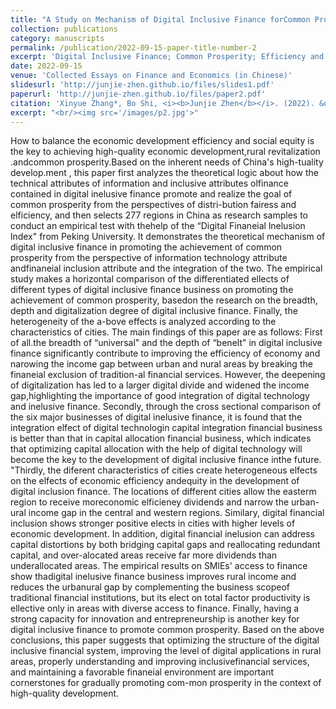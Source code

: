 ```yaml
---
title: "A Study on Mechanism of Digital Inclusive Finance forCommon Prosperity in High-quality Development"
collection: publications
category: manuscripts
permalink: /publication/2022-09-15-paper-title-number-2
excerpt: 'Digital Inclusive Finance; Common Prosperity; Efficiency and Equity; Capital Allocation'
date: 2022-09-15
venue: 'Collected Essays on Finance and Economics (in Chinese)'
slidesurl: 'http://junjie-zhen.github.io/files/slides1.pdf'
paperurl: 'http://junjie-zhen.github.io/files/paper2.pdf'
citation: 'Xinyue Zhang*, Bo Shi, <i><b>Junjie Zhen</b></i>. (2022). &quot;A Study on Mechanism of Digital Inclusive Finance forCommon Prosperity in High-quality Development.&quot; <i>Collected Essays on Finance and Economics (in Chinese)</i>. (09).'
excerpt: "<br/><img src='/images/p2.jpg'>"
---
```


How to balance the economic development efficiency and social equity is the key to achieving high-quality economic development,rural revitalization .andcommon prosperity.Based on the inherent needs of China's high-tuality develop.ment , this paper first analyzes the theoretical logic about how the technical attributes of information and inclusive attributes olfinance contained in digital inelusive finance promote and realize the goal of common prosperity from the perspectives of distri-bution fairess and elficiency, and then selects 277 regions in China as research samples to conduct an empirical test with thehelp of the “Digital Finaneial lnelusion lndex" from Peking University. It demonstrates the theoretical mechanism of digital inclusive finance in promoting the achievement of common prosperity from the perspective of information technology attribute andfinaneial inclusion attribute and the integration of the two. The empirical study makes a horizontal comparison of the differentiated ellects of different types of digital inclusive finance business on promoting the achievement of common prosperity, basedon the research on the breadth, depth and digitalization degree of digital inclusive finance. Finally, the heterogeneity of the a-bove effects is analyzed according to the characteristics of cities. The main findings of this paper are as follows: First of all.the breadth of “universal" and the depth of “benelt" in digital inclusive finance significantly contribute to improving the efficiency of economy and narowing the income gap between urban and nural areas by breaking the finaneial exclusion of tradition-al financial services. However, the deepening of digitalization has led to a larger digital divide and widened the income gap,highlighting the importance of good integration of digital technology and inelusive finance. Secondly, through the cross sectional comparison of the six major businesses of digital inelusive finance, it is found that the integration elfect of digital technologin capital integration financial business is better than that in capital allocation financial business, which indicates that optimizing capital allocation with the help of digital technology will become the key to the development of digital inclusive finance inthe future. "Thirdly, the diferent characteristics of cities create heterogeneous elfects on the elfects of economic efficiency andequity in the development of digital inclusion finance. The locations of different cities allow the easterm region to receive moreconomic elficieney dividends and narrow the urban-ural income gap in the central and western regions. Similary, digital financial inclusion shows stronger positive elects in cities with higher levels of economic development. In addition, digital financial inelusion can address capital distortions by both bridging capital gaps and reallocating redundant capital, and over-alocated areas receive far more dividends than underallocated areas. The empirical results on SMlEs' access to finance show thadigital inelusive finance business improves rural income and reduces the urbanural gap by complementing the business scopeof traditional financial institutions, but its elect on total factor productivity is ellective only in areas with diverse access to finance. Finally, having a strong capacity for innovation and entrepreneurship is another key for digital inclusive finance to promote common prosperity. Based on the above conclusions, this paper suggests that optimizing the structure of the digital inclusive financial system, improving the level of digital applications in rural areas, properly understanding and improving inclusivefinancial services, and maintaining a favorable finaneial environment are important cornerstones for gradually promoting com-mon prosperity in the context of high-quality development.